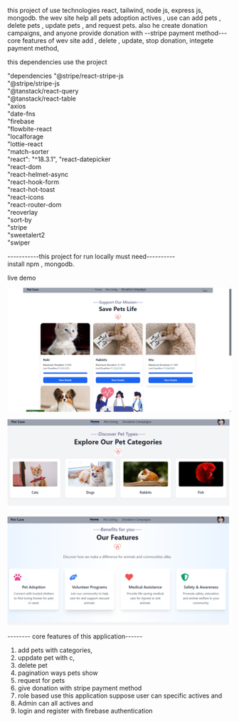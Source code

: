 this project of use technologies  react, tailwind, node js, express js, mongodb.
the wev site help all pets adoption actives ,
use can add pets , delete pets , update pets , and request pets.
also he create  donation campaigns,
and anyone provide donation with --stripe payment method---
core features of wev site 
add , delete , update, stop donation, integete  payment method,

this dependencies use the project

  "dependencies
    "@stripe/react-stripe-js<br/>
    "@stripe/stripe-js<br/>
    "@tanstack/react-query<br/>
    "@tanstack/react-table<br/>
    "axios<br/>
    "date-fns<br/>
    "firebase<br/>
    "flowbite-react<br/>
    "localforage<br/>
    "lottie-react<br/>
    "match-sorter<br/>
    "react": "^18.3.1",
    "react-datepicker<br/>
    "react-dom<br/>
    "react-helmet-async<br/>
    "react-hook-form<br/>
    "react-hot-toast<br/>
    "react-icons<br/>
    "react-router-dom<br/>
    "reoverlay<br/>
    "sort-by<br/>
    "stripe<br/>
    "sweetalert2<br/>
    "swiper<br/>



-----------this project for run locally must need---------- <br/>
install npm , mongodb.


live demo <Br/>


![image alt](https://github.com/ActiveShayun/adoption-pets-clients/blob/7797c62734a642cd0921125622047907f092610c/Screenshot%202025-02-05%20040829.png)

![image alt](https://github.com/ActiveShayun/adoption-pets-clients/blob/9013f0e2c05aacc5f08209809d11012a4967e917/Screenshot%202025-02-05%20193553.png)

![image alt](https://github.com/ActiveShayun/adoption-pets-clients/blob/bd49050fb716daadee172cde7ac767ca6e9d8482/Screenshot%202025-02-05%20193611.png)


--------  core features of this application------<br/>
1. add pets with categories,<br/>
2. uppdate  pet with c,<br/>
3. delete pet<br/>
4. pagination ways pets show <br/>
5. request for pets<br/>
6. give donation with stripe payment method<br/>
7. role based use this application suppose user can specific actives and<br/>
8.  Admin can all actives and<br/>
8. login and register with firebase authentication<br/>

